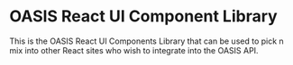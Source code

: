# OASIS React UI Component Library
This is the OASIS React UI Components Library that can be used to pick n mix into other React sites who wish to integrate into the OASIS API.
